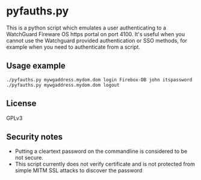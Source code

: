 # pyfauths.py

This is a python script which emulates a user authenticating to a WatchGuard Fireware OS https portal on port 4100.
It's useful when you cannot use the Watchguard provided authentication or SSO methods, for example when you need to authenticate from a script.

## Usage example
```
./pyfauths.py mywgaddress.mydom.dom login Firebox-DB john itspassword
./pyfauths.py mywgaddress.mydom.dom logout
```

## License
GPLv3

## Security notes
* Putting a cleartext password on the commandline is considered to be not secure.
* This script currently does not verify certificate and is not protected from simple MITM SSL attacks to discover the password

